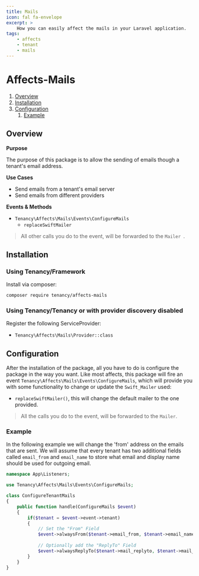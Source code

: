 ```yaml
---
title: Mails
icon: fal fa-envelope
excerpt: >
    How you can easily affect the mails in your Laravel application.
tags:
    - affects
    - tenant
    - mails
---
```


# Affects-Mails

1. [Overview](#overview)
2. [Installation](#installation)
3. [Configuration](#configuration)
    1. [Example](#example)

## Overview

**Purpose**

The purpose of this package is to allow the sending of emails though a tenant's email address.

**Use Cases**

- Send emails from a tenant's email server
- Send emails from different providers

**Events & Methods**

- `Tenancy\Affects\Mails\Events\ConfigureMails`
  - `replaceSwiftMailer`

> All other calls you do to the event, will be forwarded to the `Mailer `.

## Installation

### Using Tenancy/Framework
Install via composer:
```bash
composer require tenancy/affects-mails
```

### Using Tenancy/Tenancy or with provider discovery disabled
Register the following ServiceProvider: 
  - `Tenancy\Affects\Mails\Provider::class`

## Configuration
After the installation of the package, all you have to do is configure the package in the way you want. Like most affects, this package will fire an event `Tenancy\Affects\Mails\Events\ConfigureMails`, which will provide you with some functionality to change or update the `Swift_Mailer` used:
- `replaceSwiftMailer()`, this will change the default mailer to the one provided.

> All the calls you do to the event, will be forwarded to the `Mailer`.

### Example
In the following example we will change the 'from' address on the emails that are sent.
We will assume that every tenant has two additional fields called `email_from` and `email_name` to store what email and display name should be used for outgoing email.
```php
namespace App\Listeners;

use Tenancy\Affects\Mails\Events\ConfigureMails;

class ConfigureTenantMails
{
    public function handle(ConfigureMails $event)
    {
        if($tenant = $event->event->tenant)
        {
            // Set the "From" Field
            $event->alwaysFrom($tenant->email_from, $tenant->email_name);
            
            // Optionally add the "ReplyTo" Field
            $event->alwaysReplyTo($tenant->mail_replyto, $tenant->mail_replyto_name);
        }
    }
}
```
